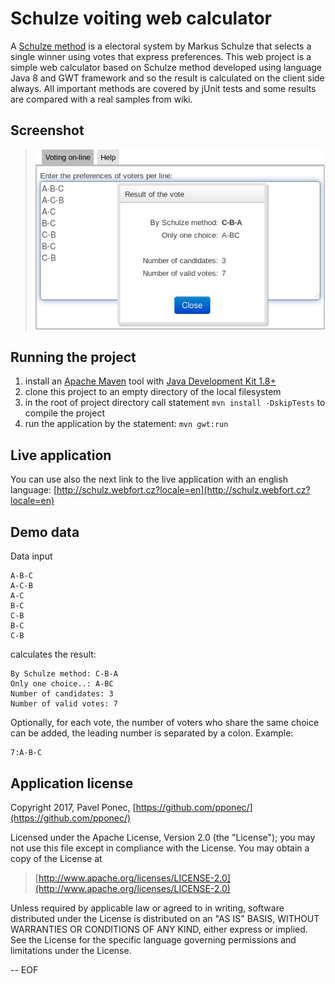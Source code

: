 # Schulze voiting web calculator


A [Schulze method](https://en.wikipedia.org/wiki/Schulze_method) is a electoral
system by Markus Schulze that selects a single winner using votes that express preferences.
This web project is a simple web calculator based on Schulze method developed
using language Java 8 and GWT framework and so the result is calculated on the
client side always. All important methods are covered by jUnit tests and
some results are compared with a real samples from wiki.


## Screenshot

> ![Screenshot of the web](schulze-screen.png "Logo Title Text 1")


## Running the project

1. install an [Apache Maven](https://maven.apache.org/) tool
    with [Java Development Kit 1.8+](www.oracle.com/technetwork/java/javase/downloads/)
2. clone this project to an empty directory of the local filesystem
3. in the root of project directory call statement `mvn install -DskipTests` to compile the project
4. run the application by the statement: `mvn gwt:run`

## Live application

You can use also the next link to the live application with an english language:
[http://schulz.webfort.cz?locale=en](http://schulz.webfort.cz?locale=en)

## Demo data

Data input

```text
A-B-C
A-C-B
A-C
B-C
C-B
B-C
C-B
```

calculates the result:

```text
By Schulze method: C-B-A
Only one choice..: A-BC
Number of candidates: 3
Number of valid votes: 7
```

Optionally, for each vote, the number of voters who share the same choice can be added, the leading number is separated by a colon. 
Example:

```text
7:A-B-C
```

## Application license


Copyright 2017, Pavel Ponec, [https://github.com/pponec/](https://github.com/pponec/)

Licensed under the Apache License, Version 2.0 (the "License");
you may not use this file except in compliance with the License.
You may obtain a copy of the License at

> [http://www.apache.org/licenses/LICENSE-2.0](http://www.apache.org/licenses/LICENSE-2.0)

Unless required by applicable law or agreed to in writing, software
distributed under the License is distributed on an "AS IS" BASIS,
WITHOUT WARRANTIES OR CONDITIONS OF ANY KIND, either express or implied.
See the License for the specific language governing permissions and
limitations under the License.


-- EOF
